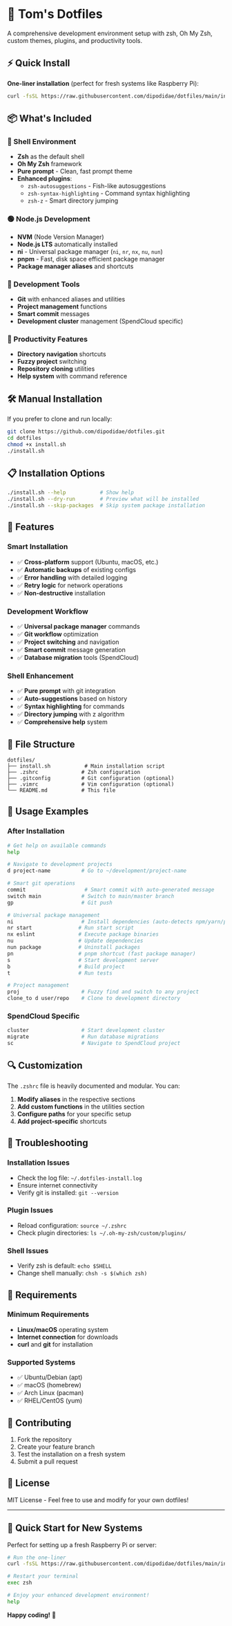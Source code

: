 # 🚀 Tom's Dotfiles

A comprehensive development environment setup with zsh, Oh My Zsh, custom themes, plugins, and productivity tools.

## ⚡ Quick Install

**One-liner installation** (perfect for fresh systems like Raspberry Pi):

```bash
curl -fsSL https://raw.githubusercontent.com/dipodidae/dotfiles/main/install.sh | bash
```

## 📦 What's Included

### 🐚 Shell Environment
- **Zsh** as the default shell
- **Oh My Zsh** framework
- **Pure prompt** - Clean, fast prompt theme
- **Enhanced plugins**:
  - `zsh-autosuggestions` - Fish-like autosuggestions
  - `zsh-syntax-highlighting` - Command syntax highlighting
  - `zsh-z` - Smart directory jumping

### 🟢 Node.js Development
- **NVM** (Node Version Manager)
- **Node.js LTS** automatically installed
- **ni** - Universal package manager (`ni`, `nr`, `nx`, `nu`, `nun`)
- **pnpm** - Fast, disk space efficient package manager
- **Package manager aliases** and shortcuts

### 🔧 Development Tools
- **Git** with enhanced aliases and utilities
- **Project management** functions
- **Smart commit** messages
- **Development cluster** management (SpendCloud specific)

### 🎯 Productivity Features
- **Directory navigation** shortcuts
- **Fuzzy project** switching
- **Repository cloning** utilities
- **Help system** with command reference

## 🛠️ Manual Installation

If you prefer to clone and run locally:

```bash
git clone https://github.com/dipodidae/dotfiles.git
cd dotfiles
chmod +x install.sh
./install.sh
```

## 📋 Installation Options

```bash
./install.sh --help           # Show help
./install.sh --dry-run        # Preview what will be installed
./install.sh --skip-packages  # Skip system package installation
```

## 🔄 Features

### Smart Installation
- ✅ **Cross-platform** support (Ubuntu, macOS, etc.)
- ✅ **Automatic backups** of existing configs
- ✅ **Error handling** with detailed logging
- ✅ **Retry logic** for network operations
- ✅ **Non-destructive** installation

### Development Workflow
- ✅ **Universal package manager** commands
- ✅ **Git workflow** optimization
- ✅ **Project switching** and navigation
- ✅ **Smart commit** message generation
- ✅ **Database migration** tools (SpendCloud)

### Shell Enhancement
- ✅ **Pure prompt** with git integration
- ✅ **Auto-suggestions** based on history
- ✅ **Syntax highlighting** for commands
- ✅ **Directory jumping** with z algorithm
- ✅ **Comprehensive help** system

## 📁 File Structure

```
dotfiles/
├── install.sh           # Main installation script
├── .zshrc              # Zsh configuration
├── .gitconfig          # Git configuration (optional)
├── .vimrc              # Vim configuration (optional)
└── README.md           # This file
```

## 🎯 Usage Examples

### After Installation

```bash
# Get help on available commands
help

# Navigate to development projects
d project-name          # Go to ~/development/project-name

# Smart git operations
commit                   # Smart commit with auto-generated message
switch main             # Switch to main/master branch
gp                      # Git push

# Universal package management
ni                      # Install dependencies (auto-detects npm/yarn/pnpm/bun)
nr start               # Run start script
nx eslint              # Execute package binaries
nu                     # Update dependencies  
nun package            # Uninstall packages
pn                     # pnpm shortcut (fast package manager)
s                      # Start development server
b                      # Build project
t                      # Run tests

# Project management
proj                    # Fuzzy find and switch to any project
clone_to d user/repo    # Clone to development directory
```

### SpendCloud Specific

```bash
cluster                 # Start development cluster
migrate                 # Run database migrations
sc                      # Navigate to SpendCloud project
```

## 🔍 Customization

The `.zshrc` file is heavily documented and modular. You can:

1. **Modify aliases** in the respective sections
2. **Add custom functions** in the utilities section
3. **Configure paths** for your specific setup
4. **Add project-specific** shortcuts

## 🚨 Troubleshooting

### Installation Issues
- Check the log file: `~/.dotfiles-install.log`
- Ensure internet connectivity
- Verify git is installed: `git --version`

### Plugin Issues
- Reload configuration: `source ~/.zshrc`
- Check plugin directories: `ls ~/.oh-my-zsh/custom/plugins/`

### Shell Issues
- Verify zsh is default: `echo $SHELL`
- Change shell manually: `chsh -s $(which zsh)`

## 📝 Requirements

### Minimum Requirements
- **Linux/macOS** operating system
- **Internet connection** for downloads
- **curl** and **git** for installation

### Supported Systems
- ✅ Ubuntu/Debian (apt)
- ✅ macOS (homebrew)
- ✅ Arch Linux (pacman)
- ✅ RHEL/CentOS (yum)

## 🤝 Contributing

1. Fork the repository
2. Create your feature branch
3. Test the installation on a fresh system
4. Submit a pull request

## 📄 License

MIT License - Feel free to use and modify for your own dotfiles!

---

## 🎉 Quick Start for New Systems

Perfect for setting up a fresh Raspberry Pi or server:

```bash
# Run the one-liner
curl -fsSL https://raw.githubusercontent.com/dipodidae/dotfiles/main/install.sh | bash

# Restart your terminal
exec zsh

# Enjoy your enhanced development environment!
help
```

**Happy coding!** 🚀

